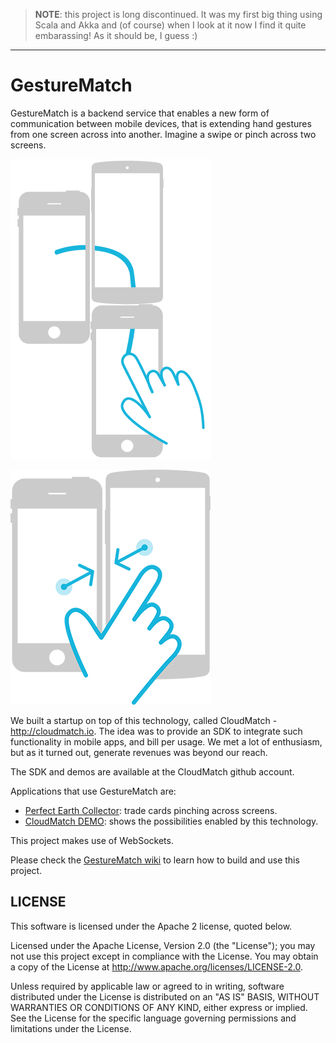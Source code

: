 > **NOTE**: this project is long discontinued. It was my first big thing using Scala and Akka and (of course) when I look at it now I find it quite embarassing! As it should be, I guess :)

***

# GestureMatch
GestureMatch is a backend service that enables a new form of communication between mobile devices, that is extending hand gestures from one screen across into another. Imagine a swipe or pinch across two screens.

![](https://github.com/ticofab/gesturematch/blob/master-open/public/docs/swipe.png)

![](https://github.com/ticofab/gesturematch/blob/master-open/public/docs/pinch.png)

We built a startup on top of this technology, called CloudMatch - 
<http://cloudmatch.io>. The idea was to provide an SDK to integrate such functionality in mobile apps, and bill per usage. We met a lot of enthusiasm, but as it turned out, generate revenues was beyond our reach. 

The SDK and demos are available at the CloudMatch github account.

Applications that use GestureMatch are:

- [Perfect Earth Collector](https://play.google.com/store/apps/details?id=io.cloudmatch.perfectearth.cards): trade cards pinching across screens.
- [CloudMatch DEMO](https://play.google.com/store/apps/details?id=io.cloudmatch.demo&hl=en): shows the possibilities enabled by this technology.

This project makes use of WebSockets.

Please check the [GestureMatch wiki](https://github.com/ticofab/gesturematch/wiki) to learn how to build and use this project.

## LICENSE

This software is licensed under the Apache 2 license, quoted below.

Licensed under the Apache License, Version 2.0 (the "License"); you may not use this project except in compliance with
the License. You may obtain a copy of the License at http://www.apache.org/licenses/LICENSE-2.0.

Unless required by applicable law or agreed to in writing, software distributed under the License is distributed on an
"AS IS" BASIS, WITHOUT WARRANTIES OR CONDITIONS OF ANY KIND, either express or implied. See the License for the specific
language governing permissions and limitations under the License.
